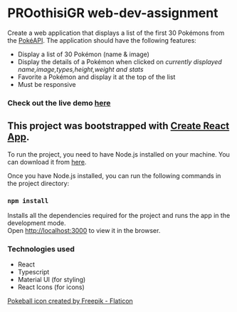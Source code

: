 # PROothisiGR web-dev-assignment

Create a web application that displays a list of the first 30 Pokémons from the [PokéAPI](https://pokeapi.co/).
The application should have the following features:

- Display a list of 30 Pokémon (name & image)
- Display the details of a Pokémon when clicked on *currently displayed name,image,types,height,weight and stats*
- Favorite a Pokémon and display it at the top of the list
- Must be responsive

### Check out the live demo [here](https://georgegipa.github.io/PokemonWebApp/)

## This project was bootstrapped with [Create React App](https://github.com/facebook/create-react-app).

To run the project, you need to have Node.js installed on your machine. You can download it from [here](https://nodejs.org/en/download/).

Once you have Node.js installed, you can run the following commands in the project directory:

### `npm install`

Installs all the dependencies required for the project and runs the app in the development mode.\
Open [http://localhost:3000](http://localhost:3000) to view it in the browser.

### Technologies used

- React
- Typescript
- Material UI (for styling)
- React Icons (for icons)


<a href="https://www.flaticon.com/free-icons/pokemon" title="pokemon icons">Pokeball icon created by Freepik - Flaticon</a>